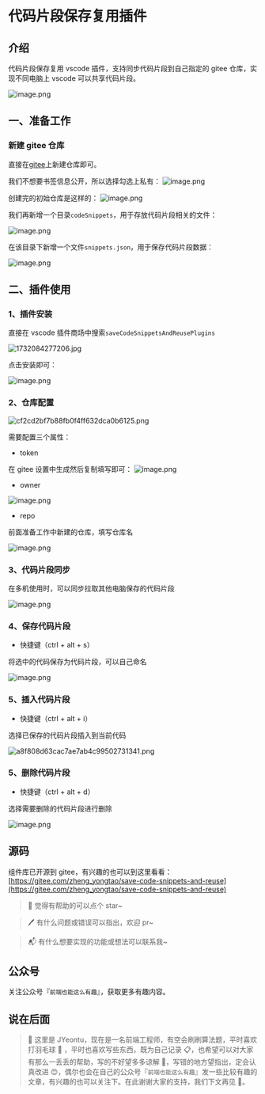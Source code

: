 # 代码片段保存复用插件

## 介绍

代码片段保存复用 vscode 插件，支持同步代码片段到自己指定的 gitee 仓库，实现不同电脑上 vscode 可以共享代码片段。

![image.png](https://p0-xtjj-private.juejin.cn/tos-cn-i-73owjymdk6/b59bba4bb9bb46228280300468d78555~tplv-73owjymdk6-jj-mark-v1:0:0:0:0:5o6Y6YeR5oqA5pyv56S-5Yy6IEAgSlllb250dQ==:q75.awebp?policy=eyJ2bSI6MywidWlkIjoiNDQwMjQ0MjkwNzI3Mjk0In0%3D&rk3s=e9ecf3d6&x-orig-authkey=f32326d3454f2ac7e96d3d06cdbb035152127018&x-orig-expires=1732169041&x-orig-sign=rbuf%2F%2BeG53bObAXsFbbpbDrOTjE%3D)

## 一、准备工作

### 新建 gitee 仓库

直接在[gitee](https://gitee.com/)上新建仓库即可。

我们不想要书签信息公开，所以选择勾选上私有：
![image.png](https://p3-juejin.byteimg.com/tos-cn-i-k3u1fbpfcp/eb7675a1de1743e0b4bb8ab45db885e5~tplv-k3u1fbpfcp-jj-mark:0:0:0:0:q75.image#?w=1223&h=602&s=54696&e=png&b=ffffff)

创建完的初始仓库是这样的：
![image.png](https://p1-juejin.byteimg.com/tos-cn-i-k3u1fbpfcp/9dda682abe0f40308dcb6d67a4c7f0bb~tplv-k3u1fbpfcp-jj-mark:0:0:0:0:q75.image#?w=981&h=387&s=36807&e=png&b=fcfcfc)

我们再新增一个目录`codeSnippets`，用于存放代码片段相关的文件：

![image.png](https://p0-xtjj-private.juejin.cn/tos-cn-i-73owjymdk6/1712a7e0c1ad42539da9cd4fb27b4fc0~tplv-73owjymdk6-jj-mark-v1:0:0:0:0:5o6Y6YeR5oqA5pyv56S-5Yy6IEAgSlllb250dQ==:q75.awebp?policy=eyJ2bSI6MywidWlkIjoiNDQwMjQ0MjkwNzI3Mjk0In0%3D&rk3s=e9ecf3d6&x-orig-authkey=f32326d3454f2ac7e96d3d06cdbb035152127018&x-orig-expires=1732169569&x-orig-sign=b6guV8z1Uhu23vKbX3PZqCKtwjs%3D)

在该目录下新增一个文件`snippets.json`，用于保存代码片段数据：

![image.png](https://p0-xtjj-private.juejin.cn/tos-cn-i-73owjymdk6/7bcb7a91b4154c2588dcc681bf7efbe1~tplv-73owjymdk6-jj-mark-v1:0:0:0:0:5o6Y6YeR5oqA5pyv56S-5Yy6IEAgSlllb250dQ==:q75.awebp?policy=eyJ2bSI6MywidWlkIjoiNDQwMjQ0MjkwNzI3Mjk0In0%3D&rk3s=e9ecf3d6&x-orig-authkey=f32326d3454f2ac7e96d3d06cdbb035152127018&x-orig-expires=1732169662&x-orig-sign=%2BSSD0OeKZ7ZoGhMoX3Sq%2BJ8f4J4%3D)

## 二、插件使用

### 1、插件安装

直接在 vscode 插件商场中搜索`saveCodeSnippetsAndReusePlugins`

![1732084277206.jpg](https://p0-xtjj-private.juejin.cn/tos-cn-i-73owjymdk6/724cc112ee954cc8846eefc8bf95991b~tplv-73owjymdk6-jj-mark-v1:0:0:0:0:5o6Y6YeR5oqA5pyv56S-5Yy6IEAgSlllb250dQ==:q75.awebp?policy=eyJ2bSI6MywidWlkIjoiNDQwMjQ0MjkwNzI3Mjk0In0%3D&rk3s=e9ecf3d6&x-orig-authkey=f32326d3454f2ac7e96d3d06cdbb035152127018&x-orig-expires=1732170683&x-orig-sign=NdvXO7CRbEPfk%2FceBXrxjAvsIBI%3D)

点击安装即可：

![image.png](https://p0-xtjj-private.juejin.cn/tos-cn-i-73owjymdk6/84e7915b74494dd6b9ec566b8bd72e1e~tplv-73owjymdk6-jj-mark-v1:0:0:0:0:5o6Y6YeR5oqA5pyv56S-5Yy6IEAgSlllb250dQ==:q75.awebp?policy=eyJ2bSI6MywidWlkIjoiNDQwMjQ0MjkwNzI3Mjk0In0%3D&rk3s=e9ecf3d6&x-orig-authkey=f32326d3454f2ac7e96d3d06cdbb035152127018&x-orig-expires=1732170646&x-orig-sign=WqukAZK80Cwg%2BJWLA5Unaxo%2FUmg%3D)

### 2、仓库配置

![cf2cd2bf7b88fb0f4ff632dca0b6125.png](https://p0-xtjj-private.juejin.cn/tos-cn-i-73owjymdk6/825249a7f342425194b0d0a83b23983e~tplv-73owjymdk6-jj-mark-v1:0:0:0:0:5o6Y6YeR5oqA5pyv56S-5Yy6IEAgSlllb250dQ==:q75.awebp?policy=eyJ2bSI6MywidWlkIjoiNDQwMjQ0MjkwNzI3Mjk0In0%3D&rk3s=e9ecf3d6&x-orig-authkey=f32326d3454f2ac7e96d3d06cdbb035152127018&x-orig-expires=1732170808&x-orig-sign=oxw%2FOFi%2BRmcmUFQDg5OZMSxS0F4%3D)

需要配置三个属性：

- token

在 gitee 设置中生成然后复制填写即可：
![image.png](https://p0-xtjj-private.juejin.cn/tos-cn-i-73owjymdk6/195123b2050440a4b916d3830b390406~tplv-73owjymdk6-jj-mark-v1:0:0:0:0:5o6Y6YeR5oqA5pyv56S-5Yy6IEAgSlllb250dQ==:q75.awebp?policy=eyJ2bSI6MywidWlkIjoiNDQwMjQ0MjkwNzI3Mjk0In0%3D&rk3s=e9ecf3d6&x-orig-authkey=f32326d3454f2ac7e96d3d06cdbb035152127018&x-orig-expires=1732170763&x-orig-sign=5OAsf3qojoSD%2F%2FlJ%2FLYSfTAJouU%3D)

- owner

![image.png](https://p0-xtjj-private.juejin.cn/tos-cn-i-73owjymdk6/a99c29f46c90493ca2f333dc4ac4c790~tplv-73owjymdk6-jj-mark-v1:0:0:0:0:5o6Y6YeR5oqA5pyv56S-5Yy6IEAgSlllb250dQ==:q75.awebp?policy=eyJ2bSI6MywidWlkIjoiNDQwMjQ0MjkwNzI3Mjk0In0%3D&rk3s=e9ecf3d6&x-orig-authkey=f32326d3454f2ac7e96d3d06cdbb035152127018&x-orig-expires=1732170866&x-orig-sign=l6d5%2FWZ%2FFqhA%2Bz%2FuIp7wnKSQDDA%3D)

- repo

前面准备工作中新建的仓库，填写仓库名

![image.png](https://p0-xtjj-private.juejin.cn/tos-cn-i-73owjymdk6/af79f696b5bd4fabb6e0da6410d31e40~tplv-73owjymdk6-jj-mark-v1:0:0:0:0:5o6Y6YeR5oqA5pyv56S-5Yy6IEAgSlllb250dQ==:q75.awebp?policy=eyJ2bSI6MywidWlkIjoiNDQwMjQ0MjkwNzI3Mjk0In0%3D&rk3s=e9ecf3d6&x-orig-authkey=f32326d3454f2ac7e96d3d06cdbb035152127018&x-orig-expires=1732170985&x-orig-sign=21gX2cEAHcTbeCd6QqbqaOYjOFI%3D)

### 3、代码片段同步

在多机使用时，可以同步拉取其他电脑保存的代码片段

![image.png](https://p0-xtjj-private.juejin.cn/tos-cn-i-73owjymdk6/924f3a1144464f80930bbfb6f0d15e80~tplv-73owjymdk6-jj-mark-v1:0:0:0:0:5o6Y6YeR5oqA5pyv56S-5Yy6IEAgSlllb250dQ==:q75.awebp?policy=eyJ2bSI6MywidWlkIjoiNDQwMjQ0MjkwNzI3Mjk0In0%3D&rk3s=e9ecf3d6&x-orig-authkey=f32326d3454f2ac7e96d3d06cdbb035152127018&x-orig-expires=1732171293&x-orig-sign=RTmgbZGbpL2ipYYfl5bpv0JY9tU%3D)

### 4、保存代码片段

- 快捷键（ctrl + alt + s）

将选中的代码保存为代码片段，可以自己命名

![image.png](https://p0-xtjj-private.juejin.cn/tos-cn-i-73owjymdk6/cb0b4b1f77d54771b28d5968544b06b1~tplv-73owjymdk6-jj-mark-v1:0:0:0:0:5o6Y6YeR5oqA5pyv56S-5Yy6IEAgSlllb250dQ==:q75.awebp?policy=eyJ2bSI6MywidWlkIjoiNDQwMjQ0MjkwNzI3Mjk0In0%3D&rk3s=e9ecf3d6&x-orig-authkey=f32326d3454f2ac7e96d3d06cdbb035152127018&x-orig-expires=1732171374&x-orig-sign=xhjtRK5PwNODlIjJqkir4rRLiHI%3D)

### 5、插入代码片段

- 快捷键（ctrl + alt + i）

选择已保存的代码片段插入到当前代码

![a8f808d63cac7ae7ab4c99502731341.png](https://p0-xtjj-private.juejin.cn/tos-cn-i-73owjymdk6/b7de6f52038a4189a2d0b9427d2145c4~tplv-73owjymdk6-jj-mark-v1:0:0:0:0:5o6Y6YeR5oqA5pyv56S-5Yy6IEAgSlllb250dQ==:q75.awebp?policy=eyJ2bSI6MywidWlkIjoiNDQwMjQ0MjkwNzI3Mjk0In0%3D&rk3s=e9ecf3d6&x-orig-authkey=f32326d3454f2ac7e96d3d06cdbb035152127018&x-orig-expires=1732171556&x-orig-sign=i%2FK88PYkXonnzdLzTf%2BJfcwb1eM%3D)

### 5、删除代码片段

- 快捷键（ctrl + alt + d）

选择需要删除的代码片段进行删除

![image.png](https://p0-xtjj-private.juejin.cn/tos-cn-i-73owjymdk6/0970e4392f8b4621a264478f16409a2a~tplv-73owjymdk6-jj-mark-v1:0:0:0:0:5o6Y6YeR5oqA5pyv56S-5Yy6IEAgSlllb250dQ==:q75.awebp?policy=eyJ2bSI6MywidWlkIjoiNDQwMjQ0MjkwNzI3Mjk0In0%3D&rk3s=e9ecf3d6&x-orig-authkey=f32326d3454f2ac7e96d3d06cdbb035152127018&x-orig-expires=1732171627&x-orig-sign=HrXYTCZAd3xavjwa0Fk%2F1M63FxE%3D)

## 源码

组件库已开源到 gitee，有兴趣的也可以到这里看看：[https://gitee.com/zheng_yongtao/save-code-snippets-and-reuse](https://gitee.com/zheng_yongtao/save-code-snippets-and-reuse)

> 🌟 觉得有帮助的可以点个 star~

> 🖊 有什么问题或错误可以指出，欢迎 pr~

> 📬 有什么想要实现的功能或想法可以联系我~

## 公众号

关注公众号『`前端也能这么有趣`』，获取更多有趣内容。

## 说在后面

> 🎉 这里是 JYeontu，现在是一名前端工程师，有空会刷刷算法题，平时喜欢打羽毛球 🏸 ，平时也喜欢写些东西，既为自己记录 📋，也希望可以对大家有那么一丢丢的帮助，写的不好望多多谅解 🙇，写错的地方望指出，定会认真改进 😊，偶尔也会在自己的公众号『`前端也能这么有趣`』发一些比较有趣的文章，有兴趣的也可以关注下。在此谢谢大家的支持，我们下文再见 🙌。
